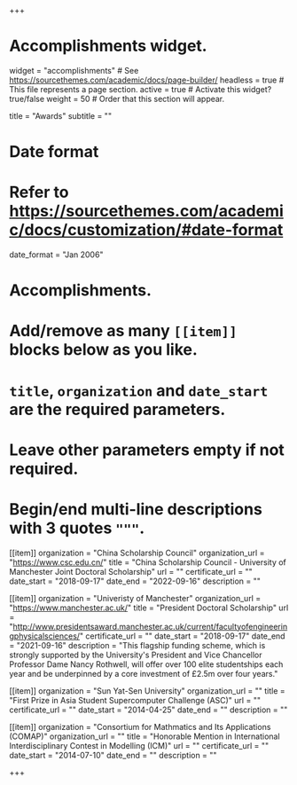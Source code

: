 +++
# Accomplishments widget.
widget = "accomplishments"  # See https://sourcethemes.com/academic/docs/page-builder/
headless = true  # This file represents a page section.
active = true  # Activate this widget? true/false
weight = 50  # Order that this section will appear.

title = "Awards"
subtitle = ""

# Date format
#   Refer to https://sourcethemes.com/academic/docs/customization/#date-format
date_format = "Jan 2006"

# Accomplishments.
#   Add/remove as many `[[item]]` blocks below as you like.
#   `title`, `organization` and `date_start` are the required parameters.
#   Leave other parameters empty if not required.
#   Begin/end multi-line descriptions with 3 quotes `"""`.


[[item]]
  organization = "China Scholarship Council"
  organization_url = "https://www.csc.edu.cn/"
  title = "China Scholarship Council - University of Manchester Joint Doctoral Scholarship"
  url = ""
  certificate_url = ""
  date_start = "2018-09-17"
  date_end = "2022-09-16"
  description = ""

[[item]]
  organization = "Univeristy of Manchester"
  organization_url = "https://www.manchester.ac.uk/"
  title = "President Doctoral Scholarship"
  url = "http://www.presidentsaward.manchester.ac.uk/current/facultyofengineeringphysicalsciences/"
  certificate_url = ""
  date_start = "2018-09-17"
  date_end = "2021-09-16"
  description = "This flagship funding scheme, which is strongly supported by the University's President and Vice Chancellor Professor Dame Nancy Rothwell, will offer over 100 elite studentships each year and be underpinned by a core investment of £2.5m over four years."

[[item]]
  organization = "Sun Yat-Sen University"
  organization_url = ""
  title = "First Prize in Asia Student Supercomputer Challenge (ASC)"
  url = ""
  certificate_url = ""
  date_start = "2014-04-25"
  date_end = ""
  description = ""

[[item]]
  organization = "Consortium for Mathmatics and Its Applications (COMAP)"
  organization_url = ""
  title = "Honorable Mention in International Interdisciplinary Contest in Modelling (ICM)"
  url = ""
  certificate_url = ""
  date_start = "2014-07-10"
  date_end = ""
  description = ""

+++
